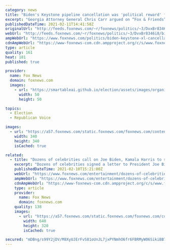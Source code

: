 ```yaml
---
category: news
title: "Biden's Keystone pipeline cancellation was 'political reward' for left-wing supporters: Georgia AG"
excerpt: "Georgia Attorney General Chris Carr argued on “Fox & Friends” on Thursday that President Biden's move to cancel the Keystone XL oil pipeline project was a “political reward for those that supported the Biden-Harris administration.”"
publishedDateTime: 2021-02-11T14:41:58Z
originalUrl: "http://feeds.foxnews.com/~r/foxnews/politics/~3/DvxBr8346i8/biden-keystone-xl-cancellation-real-world-impact-georgia-ag"
webUrl: "http://feeds.foxnews.com/~r/foxnews/politics/~3/DvxBr8346i8/biden-keystone-xl-cancellation-real-world-impact-georgia-ag"
ampWebUrl: "https://www.foxnews.com/politics/biden-keystone-xl-cancellation-real-world-impact-georgia-ag.amp"
cdnAmpWebUrl: "https://www-foxnews-com.cdn.ampproject.org/c/s/www.foxnews.com/politics/biden-keystone-xl-cancellation-real-world-impact-georgia-ag.amp"
type: article
quality: 161
heat: 181
published: true

provider:
  name: Fox News
  domain: foxnews.com
  images:
    - url: "https://smartableai.github.io/election/assets/images/organizations/foxnews.com-50x50.jpg"
      width: 50
      height: 50

topics:
  - Election
  - Republican Voice

images:
  - url: "https://a57.foxnews.com/static.foxnews.com/foxnews.com/content/uploads/2020/10/340/340/Talia-Kaplan.jpg?ve=1&tl=1"
    width: 340
    height: 340
    isCached: true

related:
  - title: "Dozens of celebrities call on Joe Biden, Kamala Harris to shut down the Dakota Access Pipeline"
    excerpt: "Dozens of celebrities signed a letter to President Joe Biden and Vice President Kamala Harris calling on their administration to shut down the Dakota Access Pipeline for good."
    publishedDateTime: 2021-02-10T15:21:00Z
    webUrl: "https://www.foxnews.com/entertainment/dozens-of-celebrities-call-on-joe-biden-kamala-harris-to-shut-down-the-dakota-access-pipeline"
    ampWebUrl: "https://www.foxnews.com/entertainment/dozens-of-celebrities-call-on-joe-biden-kamala-harris-to-shut-down-the-dakota-access-pipeline.amp"
    cdnAmpWebUrl: "https://www-foxnews-com.cdn.ampproject.org/c/s/www.foxnews.com/entertainment/dozens-of-celebrities-call-on-joe-biden-kamala-harris-to-shut-down-the-dakota-access-pipeline.amp"
    type: article
    provider:
      name: Fox News
      domain: foxnews.com
    quality: 138
    images:
      - url: "https://a57.foxnews.com/static.foxnews.com/foxnews.com/content/uploads/2021/02/640/320/CelebsReact21.jpg?ve=1&tl=1"
        width: 640
        height: 320
        isCached: true

secured: "mDBng/s99Y2jDV/M8XyUJErFvS81oUnJL7jxPYNmhO6fr6FBRMyW06SikiBB7C2Z+0fdeg5Bbv7qn4QlPxsAtYgDGVSWwq/UJi38s3F+j/pQjCpRMhbo0Oe3SYNEcWVcd9vkAzByhBuhKkm0x3Fvll+dNsaekhTJJmyIWS1v2otKD4u1wWWGiuDG/GfQk33DrIrfVQDJOCxN59g70Nc0ecOZ2pN2eJZDfNgUNfnDRF8tqo6DO8EQq2yDmFLZ7/W+PYOfT+x4PWTNFWbHh2wrWeQJfYZ0Xv+Fa+i/+qHIWbD9KepbrhlXfxRbxgTMqdfFQ8rYGMvHU5NC6vf5flUQA7t3PKNeMWjgEZYz+/q8rnM=;9QXf0K0PUtk5sNfB5lTl7A=="
---
```



